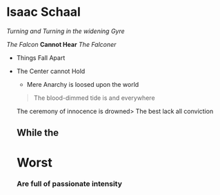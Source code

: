 # Isaac Schaal
*Turning and Turning in the widening Gyre*

*The Falcon* **Cannot Hear** *The Falconer*
* Things Fall Apart
* The Center cannot Hold
  * Mere Anarchy is loosed upon the world

  > The blood-dimmed tide is
  > and everywhere

  The ceremony of innocence is drowned>
  The best lack all conviction

  ## While the
  # Worst
  ### Are full of passionate intensity

